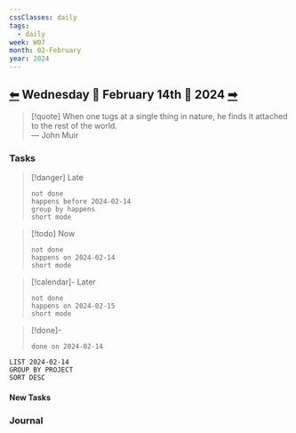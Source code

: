 ```yaml
---
cssClasses: daily
tags:
  - daily
week: W07
month: 02-February
year: 2024
---
```

  
## [⬅](./2024.02.13.md) Wednesday 🔹 February 14th 🔹 2024 [➡](2024-02-15.md)  
  
> [!quote] When one tugs at a single thing in nature, he finds it attached to the rest of the world.  
> — John Muir  
  
### Tasks  
  
> [!danger] Late  
> ```tasks  
> not done  
> happens before 2024-02-14  
> group by happens  
> short mode  
> ```  
  
> [!todo] Now  
> ```tasks  
> not done  
> happens on 2024-02-14  
> short mode  
> ```  
  
> [!calendar]- Later  
> ```tasks  
> not done  
> happens on 2024-02-15  
> short mode  
> ```  
  
> [!done]-  
> ```tasks  
> done on 2024-02-14  
> ```  
  
```toggl  
LIST 2024-02-14  
GROUP BY PROJECT  
SORT DESC  
```  
  
#### New Tasks  
  
### Journal  
  
[//begin]: # "Autogenerated link references for markdown compatibility"  
[2024.02.13|⬅]: 2024.02.13 "2024.02.13"  
[//end]: # "Autogenerated link references"